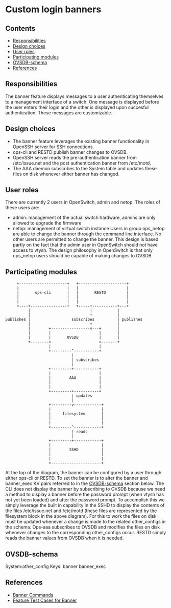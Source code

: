 # Custom login banners
## Contents
- [Responsibilities](#responsibilities)
- [Design choices](#design-choices)
- [User roles](#user-roles)
- [Participating modules](#participating-modules)
- [OVSDB-schema](#ovsdb-schema)
- [References](#references)

## Responsibilities
The banner feature displays messages to a user authenticating themselves to a
management interface of a switch. One message is displayed before the user
enters their login and the other is displayed upon succesful authentication.
These messages are customizable.

## Design choices
- The banner feature leverages the existing banner functionality in OpenSSH
server for SSH connections.
- ops-cli and RESTD publish banner changes to OVSDB.
- OpenSSH server reads the pre-authentication banner from /etc/issue.net and the
post authentication banner from /etc/motd.
- The AAA daemon subscribes to the System table and updates these files on disk
 whenever either banner has changed.

## User roles
There are currently 2 users in OpenSwitch, admin and netop.
The roles of these users are:
- admin: management of the actual switch hardware, admins are only allowed to
upgrade the firmware
- netop: management of virtual switch instance
Users in group ops\_netop are able to change the banner through the command line
interface. No other users are permitted to change the banner. This design is
based partly on the fact that the admin user in OpenSwitch should not have
access to vtysh. The design philosophy in OpenSwitch is that only ops\_netop
users should be capable of making changes to OVSDB.

## Participating modules

``` ditaa
     +---------------------+   +---------------------+
     |                     |   |                     |
     |       ops-cli       |   |       RESTD         |
     |                     |   |                     |
     |                     |   |                     |
     +----+----------------+   +-----+-----------+---+
          |                          |           |
          |                          +           |
publishes |                  subscribes          | publishes
          |                          +           |
          |        +-----------------v---+       |
          |        |                     |       |
          |        |       OVSDB         |       |
          +-------->                     <-------+
                   |                     |
                   +---------^-----------+
                             |
                             | subscribes
                             |
                   +---------+-----------+
                   |                     |
                   |        AAA          |
                   |                     |
                   |                     |
                   +---------+-----------+
                             | updates
                             |
                   +---------v------------+
                   |                      |
                   |     filesystem       |
                   |                      |
                   |                      |
                   +---------^------------+
                             | reads
                             |
                   +---------+------------+
                   |                      |
                   |        SSHD          |
                   |                      |
                   |                      |
                   +----------------------+

```
At the top of the diagram, the banner can be configured by a user through either
ops-cli or RESTD. To set the banner is to alter the banner and banner\_exec KV
pairs referred to in the [OVSDB-schema](#ovsdb-schema) section below. The CLI
does not display the banner by subscribing to OVSDB because we need a method to
display a banner before the password prompt (when vtysh has not yet been loaded)
and after the password prompt. To accomplish this we simply leverage the built
in capability in the SSHD to display the contents of the files /etc/issue.net
and /etc/motd (these files are represented by the filesystem block in the above
diagram). For this to work the files on disk must be updated whenever a change
is made to the related other\_configs in the schema. Ops-aaa subscribes to OVSDB
and modifies the files on disk whenever changes to the corresponding
other\_configs occur. RESTD simply reads the banner values from OVSDB when it is
needed.

## OVSDB-schema
System:other\_config
Keys:
banner
banner\_exec

## References
* [Banner Commands](http://www.openswitch.net/documents/user/banner_cli)
* [Feature Test Cases for Banner](http://www.openswitch.net/documents/user/banner_test)
